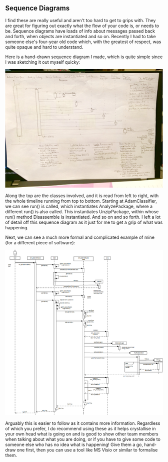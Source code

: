 Sequence Diagrams
-----------------
I find these are really useful and aren't too hard to get to grips with.  They are great for figuring out exactly what the flow of your code is, or needs to be.  Sequence diagrams have loads of info about messages passed back and forth, when objects are instantiated and so on.  Recently I had to take someone else's four-year old code which, with the greatest of respect, was quite opaque and hard to understand.  

Here is a hand-drawn sequence diagram I made, which is quite simple since I was sketching it out myself quicky:

![Hand-drawn Sequence Diagram](SeqDiagHand.jpg "Hand-drawn Sequence Diagram")

Along the top are the classes involved, and it is read from left to right, with the whole timeline running from top to bottom.  Starting at AdamClassifier, we can see run() is called, which instantiates AnalyzePackage, where a different run() is also called.  This instantiates UnzipPackage, within whose run() method Disassemble is instantiated.  And so on and so forth.  I left a lot of detail off this sequence diagram as it just for me to get a grip of what was happening.  

Next, we can see a much more formal and complicated example of mine (for a different piece of software):

![Formal Sequence Diagram](SimulateVerificationPortrait_v2.png "Formal Sequence Diagram")

Arguably this is easier to follow as it contains more information.  Regardless of which you prefer, I do recommend using these as it helps crystallise in your own head what is going on and is good to show other team members when talking about what you are doing, or if you have to give some code to someone else who has no idea what is happening!  Give them a go, hand-draw one first, then you can use a tool like MS Visio or similar to formalise them.
